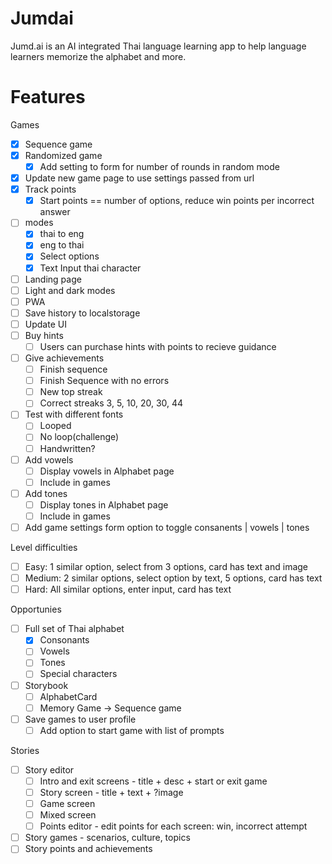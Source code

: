 # Jumdai

Jumd.ai is an AI integrated Thai language learning app to help language learners memorize the alphabet and more.


# Features

Games
- [x] Sequence game
- [x] Randomized game
  - [x] Add setting to form for number of rounds in random mode
- [x] Update new game page to use settings passed from url
- [x] Track points
  - [x] Start points == number of options, reduce win points per incorrect answer
- [ ] modes
  - [x] thai to eng
  - [x] eng to thai
  - [x] Select options
  - [x] Text Input thai character
- [ ] Landing page
- [ ] Light and dark modes
- [ ] PWA
- [ ] Save history to localstorage
- [ ] Update UI
- [ ] Buy hints
  - [ ] Users can purchase hints with points to recieve guidance
- [ ] Give achievements
  - [ ] Finish sequence
  - [ ] Finish Sequence with no errors
  - [ ] New top streak
  - [ ] Correct streaks 3, 5, 10, 20, 30, 44
- [ ] Test with different fonts
  - [ ] Looped
  - [ ] No loop(challenge)
  - [ ] Handwritten?
- [ ] Add vowels
  - [ ] Display vowels in Alphabet page
  - [ ] Include in games
- [ ] Add tones
  - [ ] Display tones in Alphabet page
  - [ ] Include in games
- [ ] Add game settings form option to toggle consanents | vowels | tones

Level difficulties
- [ ] Easy: 1 similar option, select from 3 options, card has text and image
- [ ] Medium: 2 similar options, select option by text, 5 options, card has text
- [ ] Hard: All similar options, enter input, card has text

Opportunies
- [ ] Full set of Thai alphabet
  - [x] Consonants
  - [ ] Vowels
  - [ ] Tones
  - [ ] Special characters
- [ ] Storybook
  - [ ] AlphabetCard
  - [ ] Memory Game -> Sequence game
- [ ] Save games to user profile
  - [ ] Add option to start game with list of prompts

Stories
- [ ] Story editor
  - [ ] Intro and exit screens - title + desc + start or exit game
  - [ ] Story screen - title + text + ?image
  - [ ] Game screen
  - [ ] Mixed screen
  - [ ] Points editor - edit points for each screen: win, incorrect attempt
- [ ] Story games - scenarios, culture, topics
- [ ] Story points and achievements